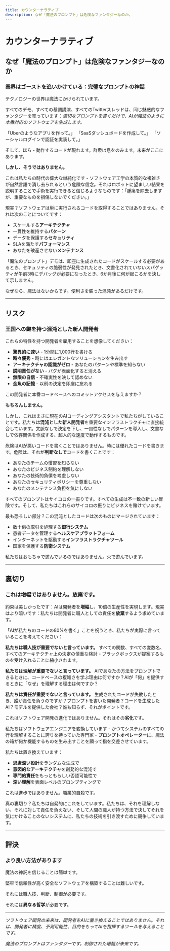 ```yaml
---
title: カウンターナラティブ
description: なぜ「魔法のプロンプト」は危険なファンタジーなのか。
---
```


# カウンターナラティブ

## なぜ「魔法のプロンプト」は危険なファンタジーなのか

### 業界はゴーストを追いかけている：完璧なプロンプトの神話

テクノロジーの世界は魔法にかけられています。

すべてのデモ、すべての基調講演、すべてのTwitterスレッドは、同じ魅惑的なファンタジーを売っています：_適切なプロンプトを書くだけで、AIが魔法のように本番対応のソフトウェアを生成します。_

「Uberのようなアプリを作って。」
「SaaSダッシュボードを作成して。」
「ソーシャルログインで認証を実装して。」

そして、ほら - 動作するコードが現れます。群衆は息をのみます。未来がここにあります。

**しかし、そうではありません。**

これは私たちの時代の偉大な単純化です - ソフトウェア工学の本質的な複雑さが自然言語で消し去られるという危険な信念。それはロボットに望ましい結果を説明することで手術を実行できると信じるようなものです：「腫瘍を除去しますが、重要なものを損傷しないでください。」

現実？ソフトウェアは単に実行されるコードを取得することではありません。それは次のことについてです：

- スケールする**アーキテクチャ**
- 一貫性を維持する**パターン**
- データを保護する**セキュリティ**
- SLAを満たす**パフォーマンス**
- あなたを破産させない**メンテナンス**

「魔法のプロンプト」デモは、即座に生成されたコードがスケールする必要があるとき、セキュリティの脆弱性が発見されたとき、文書化されていないスパゲッティが午前3時にデバッグが必要になったとき、6か月後に何が起こるかを決して示しません。

なぜなら、魔法はないからです。便利さを装った混沌があるだけです。

---

## リスク

### 王国への鍵を持つ混沌とした新人開発者

これらの特性を持つ開発者を雇用することを想像してください：

- **驚異的に速い** - 1分間に1,000行を書ける
- **時々優秀** - 時にはエレガントなソリューションを生み出す
- **アーキテクチャの認識がゼロ** - あなたのパターンや標準を知らない
- **説明責任がない** - バグが表面化すると消える
- **無限の自信** - 不確実性を決して認めない
- **金魚の記憶** - 以前の決定を即座に忘れる

この開発者に本番コードベースへのコミットアクセスを与えますか？

**もちろんしません。**

しかし、これはまさに現在のAIコーディングアシスタントで私たちがしていることです。私たちは**混沌とした新人開発者**を重要なインフラストラクチャに直接統合しています。文脈なしで決定を下し、一貫性なしでパターンを導入し、文書なしで依存関係を作成する、超人的な速度で動作するものです。

危険はAIが悪いコードを書くことではありません。時には優れたコードを書きます。危険は、それが**判断なしで**コードを書くことです：

- あなたのチームの慣習を知らない
- あなたのビジネス制約を理解しない
- あなたの技術的負債を考慮しない
- あなたのセキュリティポリシーを尊重しない
- あなたのメンテナンス負担を気にしない

すべてのプロンプトはサイコロの一振りです。すべての生成は不一致の新しい冒険です。そして、私たちはこれらのサイコロの振りにビジネスを賭けています。

最も恐ろしい部分？この混沌としたコードは次のものにマージされています：

- 数十億の取引を処理する**銀行システム**
- 患者データを管理する**ヘルスケアプラットフォーム**
- インターネットを駆動する**インフラストラクチャツール**
- 国家を保護する**防衛システム**

私たちはおもちゃで遊んでいるのではありません。火で遊んでいます。

---

## 裏切り

### これは増幅ではありません。放棄です。

約束は美しかったです：AIは開発者を**増幅**し、10倍の生産性を実現します。現実はより暗いです：私たちは開発者に職人としての責任を**放棄**するよう求めています。

「AIが私たちのコードの80%を書く」ことを祝うとき、私たちが実際に言っていることを考えてください：

**私たちは職人技が重要でないと言っています。**
すべての関数、すべての変数名、すべてのアーキテクチャ上の決定の慎重な検討 - ブラックボックスが提案するものを受け入れることに縮小されます。

**私たちは理解が重要でないと言っています。**
AIであなたの方法をプロンプトできるときに、コードベースの複雑さを学ぶ理由は何ですか？AIが「何」を提供するときに「なぜ」を理解する理由は何ですか？

**私たちは責任が重要でないと言っています。**
生成されたコードが失敗したとき、誰が責任を負うのですか？プロンプトを書いた開発者？コードを生成したAI？モデルを提供した会社？誰も知らず、それがポイントです。

これはソフトウェア開発の進化ではありません。それはその**劣化**です。

私たちはソフトウェアエンジニアを変換しています - かつてシステムのすべての行を理解することに誇りを持っていた専門家 - **プロンプトオペレーター**に、魔法の箱が何か機能するものを生み出すことを願って指を交差させています。

私たちは置き換えています：

- **思慮深い設計**をランダムな生成で
- **意図的なアーキテクチャ**を創発的な混沌で
- **専門的責任**をもっともらしい否認可能性で
- **深い理解**を表面レベルのプロンプティングで

これは進歩ではありません。職業的自殺です。

真の裏切り？私たちは自発的にこれをしています。私たちは、それを理解しない、それに対して責任を負えない、そして人間の職人が持つ方法で決してそれを気にかけることのないシステムに、私たちの技術を引き渡すために競争しています。

---

## 評決

### より良い方法があります

魔法の神託を信じることは簡単です。

堅牢で信頼性が高く安全なソフトウェアを構築することは難しいです。

それには職人技、判断、制御が必要です。

それには**異なる哲学**が必要です。

<PageCTA
  title="異なる道を発見"
  subtitle="制御された増幅がAIを神託から精密ツールに変換する方法を学ぶ"
  buttonText="私たちの哲学を読む"
  buttonLink="/ja/philosophy"
  buttonStyle="secondary"
/>

---

_ソフトウェア開発の未来は、開発者をAIに置き換えることではありません。それは、開発者に精度、予測可能性、目的をもってAIを指揮するツールを与えることです。_

_魔法のプロンプトはファンタジーです。制御された増幅が未来です。_

